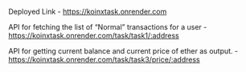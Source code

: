 Deployed Link - https://koinxtask.onrender.com

API for fetching the list of “Normal” transactions for a user - 
   https://koinxtask.onrender.com/task/task1/:address
   
API for getting current balance and current price of ether as output. -
   https://koinxtask.onrender.com/task/task3/price/:address
